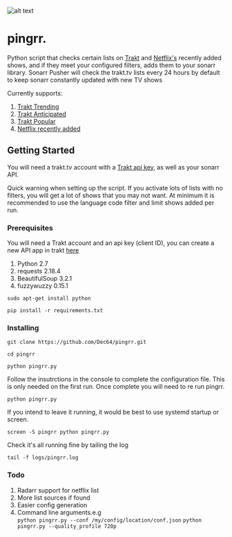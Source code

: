 ![alt text](http://img.pixady.com/2017/09/143837_pingrr.png)<br />
# pingrr.
Python script that checks certain lists on [Trakt](http://trakt.tv) and [Netflix's](https://www.allflicks.net/) recently added shows, and if they meet your configured filters, adds them to your sonarr library.
Sonarr Pusher will check the trakt.tv lists every 24 hours by default to keep sonarr constantly updated with new TV shows

Currently supports:
1. [Trakt Trending](https://trakt.tv/shows/trending)
2. [Trakt Anticipated](https://trakt.tv/shows/anticipated)
3. [Trakt Popular](https://trakt.tv/shows/popular)
4. [Netflix recently added](https://www.allflicks.net/)

## Getting Started

You will need a trakt.tv account with a [Trakt api key](https://trakt.tv/oauth/applications/new),
as well as your sonarr API.

Quick warning when setting up the script. If you activate lots of lists with no filters,
you will get a lot of shows that you may not want.
At minimum it is recommended to use the language code filter and limit shows added per run.

### Prerequisites

You will need a Trakt account and an api key (client ID),
you can create a new API app in trakt [here](https://trakt.tv/oauth/applications/new)

1. Python 2.7
2. requests 2.18.4
3. BeautifulSoup 3.2.1
4. fuzzywuzzy 0.15.1

`
sudo apt-get install python
`

`
pip install -r requirements.txt
`

### Installing

`git clone https://github.com/Dec64/pingrr.git`

`cd pingrr`

`python pingrr.py`

Follow the insutrctions in the console to complete the configuration file.
This is only needed on the first run. Once complete you will need to re run pingrr.

`python pingrr.py`

If you intend to leave it running, it would be best to use systemd startup or screen.

`screen -S pingrr python pingrr.py`

Check it's all running fine by tailing the log

`tail -f logs/pingrr.log`

### Todo

1. Radarr support for netflix list
2. More list sources if found
3. Easier config generation
4. Command line arguments.e.g <br />
`python pingrr.py --conf /my/config/location/conf.json`
`python pingrr.py --quality_profile 720p`

